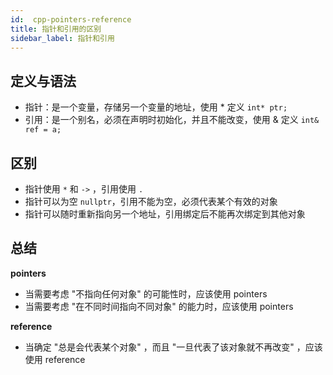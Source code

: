 ```yaml
---
id:  cpp-pointers-reference
title: 指针和引用的区别
sidebar_label: 指针和引用
---
```


## 定义与语法
- 指针：是一个变量，存储另一个变量的地址，使用 * 定义 `int* ptr;`
- 引用：是一个别名，必须在声明时初始化，并且不能改变，使用 & 定义 `int& ref = a;`

## 区别

- 指针使用 `*` 和 `->` ，引用使用 `.` 
- 指针可以为空 `nullptr`，引用不能为空，必须代表某个有效的对象
- 指针可以随时重新指向另一个地址，引用绑定后不能再次绑定到其他对象


## 总结

**pointers**
- 当需要考虑 "不指向任何对象" 的可能性时，应该使用 pointers
- 当需要考虑 "在不同时间指向不同对象" 的能力时，应该使用 pointers

**reference**
- 当确定 "总是会代表某个对象" ，而且 "一旦代表了该对象就不再改变" ，应该使用 reference
